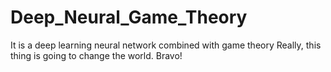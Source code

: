 # Deep_Neural_Game_Theory
It is a deep learning neural network combined with game theory
Really, this thing is going to change the world.
Bravo!
